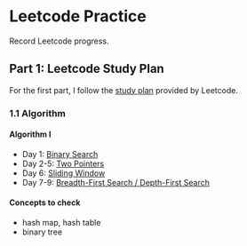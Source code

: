 # Leetcode Practice
Record Leetcode progress.

## Part 1: Leetcode Study Plan
For the first part, I follow the [study plan](https://leetcode.com/study-plan/) provided by Leetcode.

### 1.1 Algorithm
####  Algorithm I
- Day 1: [Binary Search](https://github.com/qilinz/Leetcode-Practice/blob/main/Study-Plan/Algorithm/Algorithm-I/Day1-binary-search.md)
- Day 2-5: [Two Pointers](https://github.com/qilinz/Leetcode-Practice/blob/main/Study-Plan/Algorithm/Algorithm-I/Day2-5-two-pointers.md)
- Day 6: [Sliding Window](https://github.com/qilinz/Leetcode-Practice/blob/main/Study-Plan/Algorithm/Algorithm-I/Day6-sliding-window.md)
- Day 7-9: [Breadth-First Search / Depth-First Search](https://github.com/qilinz/Leetcode-Practice/blob/main/Study-Plan/Algorithm/Algorithm-I/Day7-9-breadth_depth-first-search.md)


#### Concepts to check
- hash map, hash table
- binary tree